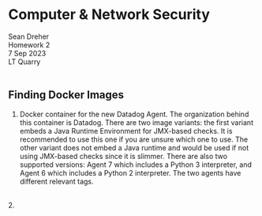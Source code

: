 # **Computer & Network Security**
Sean Dreher  <br />
Homework 2  <br />
7 Sep 2023  <br />
LT Quarry <br />
<br />
## **Finding Docker Images**
1. Docker container for the new Datadog Agent. The organization behind this container is Datadog. There are two image variants: the first variant embeds a Java Runtime Environment for JMX-based checks. It is recommended to use this one if you are unsure which one to use. The other variant does not embed a Java runtime and would be used if not using JMX-based checks since it is slimmer. There are also two supported versions: Agent 7 which includes a Python 3 interpreter, and Agent 6 which includes a Python 2 interpreter. The two agents have different relevant tags.
  <br />
2. 
